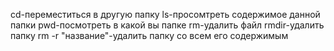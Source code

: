 cd-переместиться в другую папку
ls-просомтреть содержимое данной папки
pwd-посмотреть в какой вы папке
rm-удалить файл
rmdir-удалить папку
rm -r "название"-удалить папку со всем его содержимым